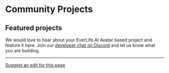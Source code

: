 # Community Projects

## Featured projects

We would love to hear about your EverLife.AI Avatar based project and feature it here. Join our [developer chat on Discord](../../contact.md#Discord) and let us know what you are building.

- - - -
[Suggest an edit for this page](https://github.com/everlifeai/everlifeai.github.io/edit/master/docs/developer-resources/community/projects.md)
